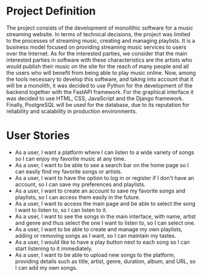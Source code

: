 # Project Definition

The project consists of the development of monolithic software for a music streaming website. In terms of technical decisions, the project was limited to the processes of streaming music, creating and managing playlists.
It is a business model focused on providing streaming music services to users over the Internet.
As for the interested parties, we consider that the main interested parties in software with these characteristics are the artists who would publish their music on the site for the reach of many people and all the users who will benefit from being able to play music online.
Now, among the tools necessary to develop this software, and taking into account that it will be a monolith, it was decided to use Python for the development of the backend together with the FastAPI framework. For the graphical interface it was decided to use HTML, CSS, JavaScript and the Django framework. Finally, PostgreSQL will be used for the database, due to its reputation for reliability and scalability in production environments.

# User Stories

- As a user, I want a platform where I can listen to a wide variety of songs so I can enjoy my favorite music at any time.
- As a user, I want to be able to see a search bar on the home page so I can easily find my favorite songs or artists.
- As a user, I want to have the option to log in or register if I don't have an account, so I can save my preferences and playlists.
- As a user, I want to create an account to save my favorite songs and playlists, so I can access them easily in the future.
- As a user, I want to access the main page and be able to select the song I want to listen to, so I can listen to it.
- As a user, I want to see the songs in the main interface, with name, artist and genre and thus select the one I want to listen to, so I can select one.
- As a user, I want to be able to create and manage my own playlists, adding or removing songs as I want, so I can maintain my tastes.
- As a user, I would like to have a play button next to each song so I can start listening to it immediately.
- As a user, I want to be able to upload new songs to the platform, providing details such as title, artist, genre, duration, album, and URL, so I can add my own songs.
